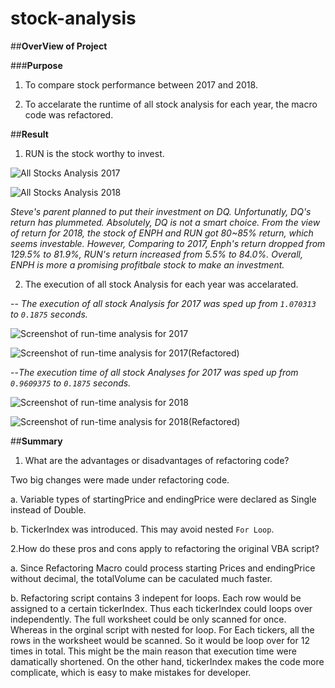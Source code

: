 # stock-analysis

##**OverView of Project**

###**Purpose**
1. To compare stock performance between 2017 and 2018.

2. To accelarate the runtime of all stock analysis for each year, the macro code was refactored. 

##**Result**

1. RUN is the stock worthy to invest.

![All Stocks Analysis 2017](https://user-images.githubusercontent.com/105877888/172074993-c71258d3-1b3a-4a69-a463-3c163e1d35ad.PNG)

![All Stocks Analysis 2018](https://user-images.githubusercontent.com/105877888/172074995-3c320e86-573b-45fa-bf8a-aee79ae3d46d.PNG)

  *Steve's parent planned to put their investment on DQ. Unfortunatly, DQ's return has plummeted. Absolutely, DQ is not a smart choice. From the view of return for 2018, the stock of ENPH and RUN got 80~85% return, which seems investable. However, Comparing to 2017, Enph's return dropped from 129.5% to 81.9%, RUN's return increased from 5.5% to 84.0%. Overall, ENPH is more a promising profitbale stock to make an investment.*

2. The execution of all stock Analysis for each year was accelarated. 

-- *The execution of all stock Analysis for 2017 was sped up from `1.070313` to `0.1875` seconds.*

![Screenshot of run-time analysis for 2017](https://user-images.githubusercontent.com/105877888/172064893-62324114-946f-410e-913b-dfa34b8bfaaf.PNG)

![Screenshot of run-time analysis for 2017(Refactored)](https://user-images.githubusercontent.com/105877888/172064881-181bd289-a50a-4e76-a007-65d16378b380.PNG)

--*The execution time of all stock Analyses for 2017 was sped up from `0.9609375` to `0.1875` seconds.*

![Screenshot of run-time analysis for 2018](https://user-images.githubusercontent.com/105877888/172064900-d4a6c153-6b26-40b5-88a7-4ce267c77ad6.PNG)

![Screenshot of run-time analysis for 2018(Refactored)](https://user-images.githubusercontent.com/105877888/172064885-18227c31-c1a5-4df9-9bc6-7455476c1b26.PNG)

##**Summary**

1. What are the advantages or disadvantages of refactoring code?

Two big changes were made under refactoring code.

a. Variable types of startingPrice and endingPrice were declared as Single instead of Double. 

b. TickerIndex was introduced. This may avoid nested `For Loop`. 

2.How do these pros and cons apply to refactoring the original VBA script?

a. Since Refactoring Macro could process starting Prices and endingPrice without decimal, the totalVolume can be caculated much faster.  

b. Refactoring script contains 3 indepent for loops. Each row would be assigned to a certain tickerIndex. Thus each tickerIndex could loops over independently. The full worksheet could be only scanned for once.
Whereas in the orginal script with nested for loop. For Each tickers, all the rows in the worksheet would be scanned. So it would be loop over for 12 times in total.
This might be the main reason that execution time were damatically shortened. On the other hand, tickerIndex makes the code more complicate, which is easy to make mistakes for developer.

